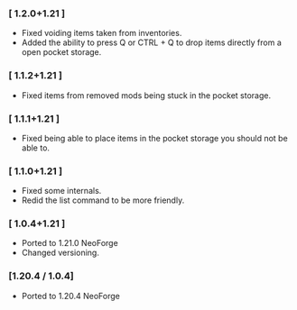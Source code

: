 ### [ 1.2.0+1.21 ]
- Fixed voiding items taken from inventories.
- Added the ability to press Q or CTRL + Q to drop items directly from a open pocket storage.

### [ 1.1.2+1.21 ]
- Fixed items from removed mods being stuck in the pocket storage.

### [ 1.1.1+1.21 ]
- Fixed being able to place items in the pocket storage you should not be able to.

### [ 1.1.0+1.21 ]
- Fixed some internals.
- Redid the list command to be more friendly.

### [ 1.0.4+1.21 ]
- Ported to 1.21.0 NeoForge
- Changed versioning.

### [1.20.4 / 1.0.4]
- Ported to 1.20.4 NeoForge
